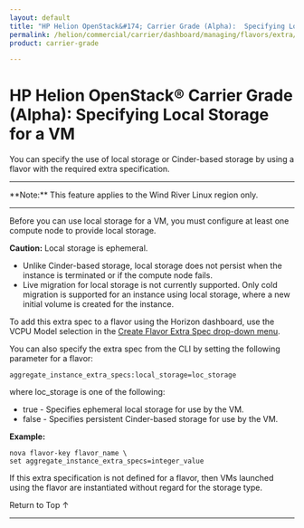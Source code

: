 ```yaml
---
layout: default
title: "HP Helion OpenStack&#174; Carrier Grade (Alpha):  Specifying Local Storage for a VM"
permalink: /helion/commercial/carrier/dashboard/managing/flavors/extra/vcpu/storage/
product: carrier-grade

---
```

<!--UNDER REVISION-->

<script>

function PageRefresh {
onLoad="window.refresh"
}

PageRefresh();

</script>

<!-- <p style="font-size: small;"> <a href="/helion/commercial/carrier/ga1/install/">&#9664; PREV</a> | <a href="/helion/commercial/carrier/ga1/install-overview/">&#9650; UP</a> | <a href="/helion/commercial/carrier/ga1/">NEXT &#9654;</a></p> -->

# HP Helion OpenStack&#174; Carrier Grade (Alpha): Specifying Local Storage for a VM

You can specify the use of local storage or Cinder-based storage by using a flavor with the required extra
specification.

<hr>
**Note:** This feature applies to the Wind River Linux region only.
<hr>

Before you can use local storage for a VM, you must configure at least one compute node to provide local storage.

**Caution:** Local storage is ephemeral.

* Unlike Cinder-based storage, local storage does not persist when the instance is terminated or if the
compute node fails.
* Live migration for local storage is not currently supported. Only cold migration is supported for an
instance using local storage, where a new initial volume is created for the instance.

To add this extra spec to a flavor using the Horizon dashboard, use the VCPU Model selection in the [Create Flavor Extra Spec drop-down menu](/helion/commercial/carrier/dashboard/managing/flavors/extra/).

You can also specify the extra spec from the CLI by setting the following parameter for a flavor:

	aggregate_instance_extra_specs:local_storage=loc_storage

where loc_storage is one of the following:

* true - Specifies ephemeral local storage for use by the VM.
* false - Specifies persistent Cinder-based storage for use by the VM.

**Example:**

	nova flavor-key flavor_name \
	set aggregate_instance_extra_specs=integer_value

If this extra specification is not defined for a flavor, then VMs launched using the flavor are instantiated without
regard for the storage type.

<a href="#top" style="padding:14px 0px 14px 0px; text-decoration: none;"> Return to Top &#8593; </a>


----
